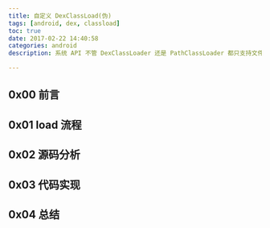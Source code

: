 ```yaml
---
title: 自定义 DexClassLoad(伪)
tags: [android, dex, classload]
toc: true
date: 2017-02-22 14:40:58
categories: android
description: 系统 API 不管 DexClassLoader 还是 PathClassLoader 都只支持文件路径参数，所以在加载 dex 文件的时候必须生成一个缓存文件，而且是正常格式的 dex 文件。自定义的目的就是去掉这个缓存的过程，简单来讲就是让 DexClassLoader 支持 byte 数组参数，以内存形式加载。为什么加个伪，因为只实现了 Android4.0 系统到 Android4.4 系统😞，对于其他版本的系统算不上真正意义上的自定义。

---
```

## 0x00 前言

## 0x01 load 流程

## 0x02 源码分析

## 0x03 代码实现

## 0x04 总结